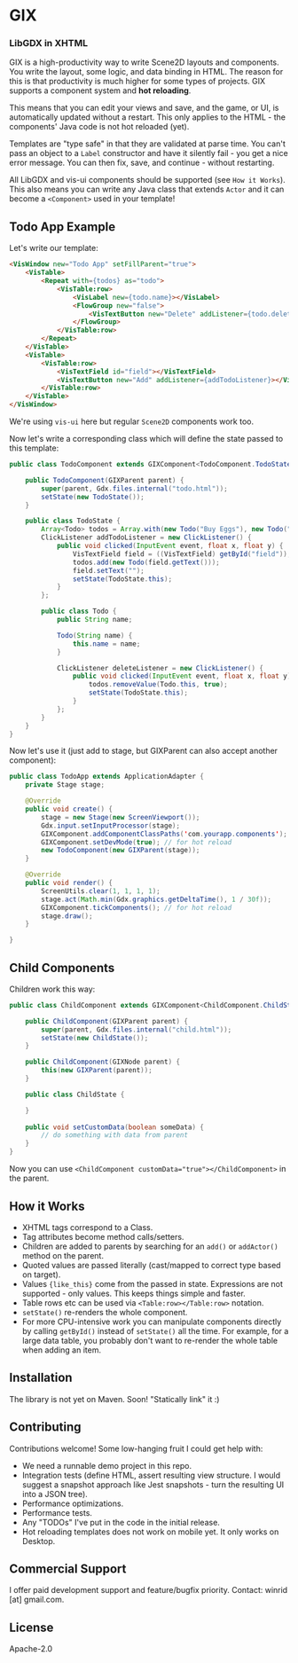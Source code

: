 # GIX
### LibGDX in XHTML

GIX is a high-productivity way to write Scene2D layouts and components.
You write the layout, some logic, and data binding in HTML. The reason for this
is that productivity is much higher for some types of projects. GIX supports a component system and **hot reloading**.

This means that you can edit your views and save, and the game, or UI, is automatically updated
without a restart. This only applies to the HTML - the components' Java code is not hot reloaded (yet).

Templates are "type safe" in that they are validated at parse time. You can't pass an object to
a `Label` constructor and have it silently fail - you get a nice error message. You can then fix, save,
and continue - without restarting.

All LibGDX and vis-ui components should be supported (see `How it Works`). This also means you can write
any Java class that extends `Actor` and it can become a `<Component>` used in your template!

## Todo App Example

Let's write our template:

```html
<VisWindow new="Todo App" setFillParent="true">
    <VisTable>
        <Repeat with={todos} as="todo">
            <VisTable:row>
                <VisLabel new={todo.name}></VisLabel>
                <FlowGroup new="false">
                    <VisTextButton new="Delete" addListener={todo.deleteListener}></VisTextButton>
                </FlowGroup>
            </VisTable:row>
        </Repeat>
    </VisTable>
    <VisTable>
        <VisTable:row>
            <VisTextField id="field"></VisTextField>
            <VisTextButton new="Add" addListener={addTodoListener}></VisTextButton>
        </VisTable:row>
    </VisTable>
</VisWindow>
```

We're using `vis-ui` here but regular `Scene2D` components work too.

Now let's write a corresponding class which will define the state passed to this template:

```java
public class TodoComponent extends GIXComponent<TodoComponent.TodoState> {

    public TodoComponent(GIXParent parent) {
        super(parent, Gdx.files.internal("todo.html"));
        setState(new TodoState());
    }

    public class TodoState {
        Array<Todo> todos = Array.with(new Todo("Buy Eggs"), new Todo("Write Java"));
        ClickListener addTodoListener = new ClickListener() {
            public void clicked(InputEvent event, float x, float y) {
                VisTextField field = ((VisTextField) getById("field"));
                todos.add(new Todo(field.getText()));
                field.setText("");
                setState(TodoState.this);
            }
        };

        public class Todo {
            public String name;

            Todo(String name) {
                this.name = name;
            }

            ClickListener deleteListener = new ClickListener() {
                public void clicked(InputEvent event, float x, float y) {
                    todos.removeValue(Todo.this, true);
                    setState(TodoState.this);
                }
            };
        }
    }
}
```

Now let's use it (just add to stage, but GIXParent can also accept another component):

```java
public class TodoApp extends ApplicationAdapter {
    private Stage stage;

    @Override
    public void create() {
        stage = new Stage(new ScreenViewport());
        Gdx.input.setInputProcessor(stage);
        GIXComponent.addComponentClassPaths('com.yourapp.components'); // what package will your components be in?
        GIXComponent.setDevMode(true); // for hot reload
        new TodoComponent(new GIXParent(stage));
    }

    @Override
    public void render() {
        ScreenUtils.clear(1, 1, 1, 1);
        stage.act(Math.min(Gdx.graphics.getDeltaTime(), 1 / 30f));
        GIXComponent.tickComponents(); // for hot reload
        stage.draw();
    }

}
```

## Child Components

Children work this way:

```java
public class ChildComponent extends GIXComponent<ChildComponent.ChildState> {

    public ChildComponent(GIXParent parent) {
        super(parent, Gdx.files.internal("child.html"));
        setState(new ChildState());
    }

    public ChildComponent(GIXNode parent) {
        this(new GIXParent(parent));
    }

    public class ChildState {

    }
    
    public void setCustomData(boolean someData) {
        // do something with data from parent
    }
}
```

Now you can use `<ChildComponent customData="true"></ChildComponent>` in the parent.

## How it Works

- XHTML tags correspond to a Class.
- Tag attributes become method calls/setters.
- Children are added to parents by searching for an `add()` or `addActor()` method on the parent.
- Quoted values are passed literally (cast/mapped to correct type based on target).
- Values `{like_this}` come from the passed in state. Expressions are not supported - only values. This keeps things simple and faster.
- Table rows etc can be used via `<Table:row></Table:row>` notation.
- `setState()` re-renders the whole component.
- For more CPU-intensive work you can manipulate components directly by calling `getById()` instead of `setState()` all the time. For example, for a large data table, you probably don't want to re-render the whole table when adding an item.

## Installation

The library is not yet on Maven. Soon! "Statically link" it :)

## Contributing

Contributions welcome! Some low-hanging fruit I could get help with:

- We need a runnable demo project in this repo.
- Integration tests (define HTML, assert resulting view structure. I would suggest a snapshot approach like Jest snapshots - turn the resulting UI into a JSON tree).
- Performance optimizations.
- Performance tests.
- Any "TODOs" I've put in the code in the initial release.
- Hot reloading templates does not work on mobile yet. It only works on Desktop.

## Commercial Support

I offer paid development support and feature/bugfix priority. Contact: winrid [at] gmail.com. 

## License

Apache-2.0
